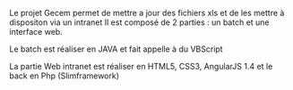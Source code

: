 
Le projet Gecem permet de mettre a jour des fichiers xls et de les mettre à dispositon via un intranet
Il est composé de 2 parties : un batch et une interface web.

Le batch est réaliser en JAVA et fait appelle à du VBScript

La partie Web intranet est réaliser en HTML5, CSS3, AngularJS 1.4 et le back en Php (Slimframework)
